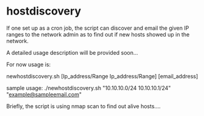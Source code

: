 # hostdiscovery
If one set up as a cron job, the script can discover and email the given IP ranges to the network admin as to find out if new hosts showed up in the network. 

A detailed usage description will be provided soon...

For now usage is: 

newhostdiscovery.sh [Ip_address/Range Ip_address/Range] [email_address]

sample usage: ./newhostdiscovery.sh "10.10.10.0/24 10.10.10.1/24" "example@sampleemail.com"

Briefly, the script is using nmap scan to find out alive hosts....
